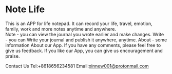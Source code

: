 # Note Life
This is an APP for life notepad. It can record your life, travel, emotion, family, work and more notes anytime and anywhere.  
Note - you can view the journal you wrote earlier and make changes. 
Write - you can Write your journal and publish it anywhere, anytime. 
About - some information About our App. If you have any comments, please feel free to give us feedback. If you like our App, you can give us encouragement and praise.  

Contact Us Tel:+8618656234581 Email:xinnew001@protonmail.com
